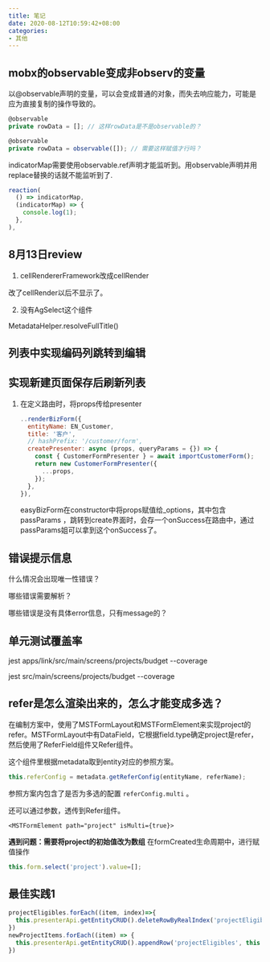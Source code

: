 ```yaml
---
title: 笔记
date: 2020-08-12T10:59:42+08:00
categories:
- 其他
---
```


## mobx的observable变成非observ的变量

以@observable声明的变量，可以会变成普通的对象，而失去响应能力，可能是应为直接复制的操作导致的。
```ts
@observable
private rowData = []; // 这样rowData是不是observable的？

@observable
private rowData = observable([]); // 需要这样赋值才行吗？
```

indicatorMap需要使用observable.ref声明才能监听到。用observable声明并用replace替换的话就不能监听到了.
```js
reaction(
  () => indicatorMap, 
  (indicatorMap) => {
    console.log(1);
  },
),
```

## 8月13日review

1. cellRendererFramework改成cellRender

改了cellRender以后不显示了。

2. 没有AgSelect这个组件

MetadataHelper.resolveFullTitle()

## 列表中实现编码列跳转到编辑

## 实现新建页面保存后刷新列表

1. 在定义路由时，将props传给presenter
    ```js
    ..renderBizForm({
      entityName: EN_Customer,
      title: '客户',
      // hashPrefix: '/customer/form',
      createPresenter: async (props, queryParams = {}) => {
        const { CustomerFormPresenter } = await importCustomerForm();
        return new CustomerFormPresenter({
          ...props,
        });
      },
    }),
    ```
    easyBizForm在constructor中将props赋值给_options，其中包含 passParams ，跳转到create界面时，会存一个onSuccess在路由中，通过passParams姐可以拿到这个onSuccess了。


## 错误提示信息

什么情况会出现唯一性错误？

哪些错误需要解析？

哪些错误是没有具体error信息，只有message的？

## 单元测试覆盖率

jest apps/link/src/main/screens/projects/budget --coverage

jest src/main/screens/projects/budget --coverage

## refer是怎么渲染出来的，怎么才能变成多选？

在编制方案中，使用了MSTFormLayout和MSTFormElement来实现project的refer。MSTFormLayout中有DataField，它根据field.type确定project是refer，然后使用了ReferField组件又Refer组件。

这个组件里根据metadata取到entity对应的参照方案。
```js
this.referConfig = metadata.getReferConfig(entityName, referName);
```
参照方案内包含了是否为多选的配置 `referConfig.multi` 。

还可以通过参数，透传到Refer组件。
```tsx
<MSTFormElement path="project" isMulti={true}>
```

**遇到问题：需要将project的初始值改为数组**
在formCreated生命周期中，进行赋值操作
```js
this.form.select('project').value=[];
```

## 最佳实践1

```js
projectEligibles.forEach((item, index)=>{
  this.presenterApi.getEntityCRUD().deleteRowByRealIndex('projectEligibles', index);
})
newProjectItems.forEach((item) => {
  this.presenterApi.getEntityCRUD().appendRow('projectEligibles', this.getProjectAttr('Project', '项目', item))
})
```